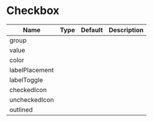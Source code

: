 # Checkbox

| Name | Type | Default | Description |
| --- | --- | --- | --- |
| group
| value
| color
| labelPlacement
| labelToggle
| checkedIcon
| uncheckedIcon
| outlined
